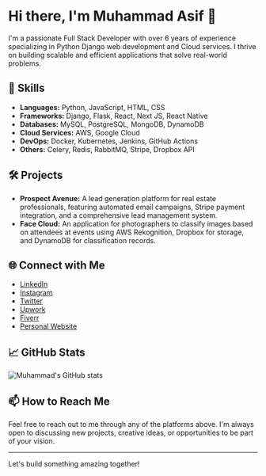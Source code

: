 # Hi there, I'm Muhammad Asif 👋

I'm a passionate Full Stack Developer with over 6 years of experience specializing in Python Django web development and Cloud services. I thrive on building scalable and efficient applications that solve real-world problems.

## 🚀 Skills

- **Languages:** Python, JavaScript, HTML, CSS
- **Frameworks:** Django, Flask, React, Next JS, React Native
- **Databases:** MySQL, PostgreSQL, MongoDB, DynamoDB
- **Cloud Services:** AWS, Google Cloud
- **DevOps:** Docker, Kubernetes, Jenkins, GitHub Actions
- **Others:** Celery, Redis, RabbitMQ, Stripe, Dropbox API

## 🛠️ Projects

- **Prospect Avenue:** A lead generation platform for real estate professionals, featuring automated email campaigns, Stripe payment integration, and a comprehensive lead management system.
- **Face Cloud:** An application for photographers to classify images based on attendees at events using AWS Rekognition, Dropbox for storage, and DynamoDB for classification records.

## 🌐 Connect with Me

- [LinkedIn](https://www.linkedin.com/in/asif4347)
- [Instagram](https://www.instagram.com/m.asif_)
- [Twitter](https://twitter.com/asif4347)
- [Upwork](https://www.upwork.com/freelancers/asif4347)
- [Fiverr](https://www.fiverr.com/m_asif_)
- [Personal Website](https://asif4347.com)

## 📈 GitHub Stats

![Muhammad's GitHub stats](https://github-readme-stats.vercel.app/api?username=asif4347&show_icons=true&theme=radical)

## 📫 How to Reach Me

Feel free to reach out to me through any of the platforms above. I'm always open to discussing new projects, creative ideas, or opportunities to be part of your vision.

---

Let's build something amazing together!
